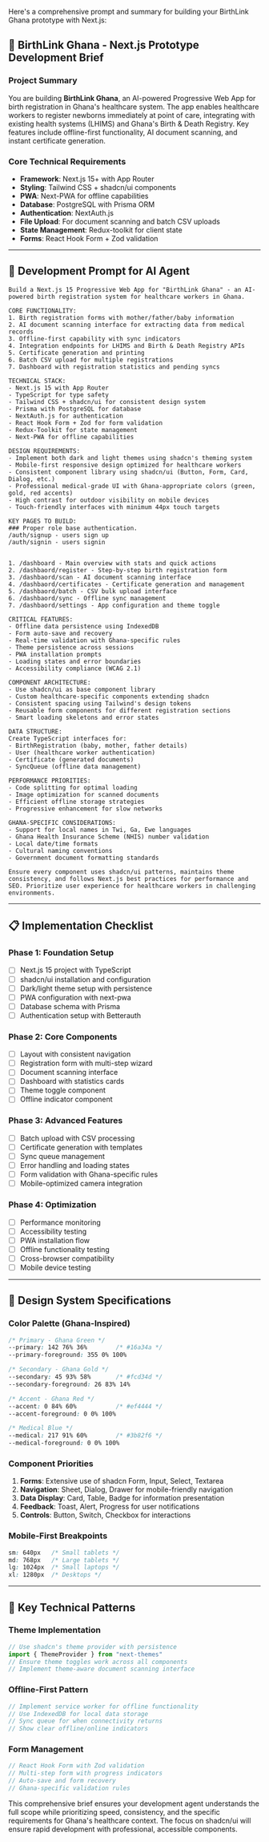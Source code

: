 Here's a comprehensive prompt and summary for building your BirthLink Ghana prototype with Next.js:

## 🚀 **BirthLink Ghana - Next.js Prototype Development Brief**

### **Project Summary**
You are building **BirthLink Ghana**, an AI-powered Progressive Web App for birth registration in Ghana's healthcare system. The app enables healthcare workers to register newborns immediately at point of care, integrating with existing health systems (LHIMS) and Ghana's Birth & Death Registry. Key features include offline-first functionality, AI document scanning, and instant certificate generation.

### **Core Technical Requirements**
- **Framework**: Next.js 15+ with App Router
- **Styling**: Tailwind CSS + shadcn/ui components
- **PWA**: Next-PWA for offline capabilities
- **Database**: PostgreSQL with Prisma ORM
- **Authentication**: NextAuth.js
- **File Upload**: For document scanning and batch CSV uploads
- **State Management**: Redux-toolkit for client state
- **Forms**: React Hook Form + Zod validation

---

## 🎯 **Development Prompt for AI Agent**

```
Build a Next.js 15 Progressive Web App for "BirthLink Ghana" - an AI-powered birth registration system for healthcare workers in Ghana. 

CORE FUNCTIONALITY:
1. Birth registration forms with mother/father/baby information
2. AI document scanning interface for extracting data from medical records
3. Offline-first capability with sync indicators
4. Integration endpoints for LHIMS and Birth & Death Registry APIs
5. Certificate generation and printing
6. Batch CSV upload for multiple registrations
7. Dashboard with registration statistics and pending syncs

TECHNICAL STACK:
- Next.js 15 with App Router
- TypeScript for type safety
- Tailwind CSS + shadcn/ui for consistent design system
- Prisma with PostgreSQL for database
- NextAuth.js for authentication
- React Hook Form + Zod for form validation
- Redux-Toolkit for state management
- Next-PWA for offline capabilities

DESIGN REQUIREMENTS:
- Implement both dark and light themes using shadcn's theming system
- Mobile-first responsive design optimized for healthcare workers
- Consistent component library using shadcn/ui (Button, Form, Card, Dialog, etc.)
- Professional medical-grade UI with Ghana-appropriate colors (green, gold, red accents)
- High contrast for outdoor visibility on mobile devices
- Touch-friendly interfaces with minimum 44px touch targets

KEY PAGES TO BUILD:
### Proper role base authentication.
/auth/signup - users sign up
/auth/signin - users signin


1. /dashboard - Main overview with stats and quick actions
2. /dashbaord/register - Step-by-step birth registration form
3. /dashbaord/scan - AI document scanning interface
4. /dashbaord/certificates - Certificate generation and management
5. /dashbaord/batch - CSV bulk upload interface
6. /dashbaord/sync - Offline sync management
7. /dashbaord/settings - App configuration and theme toggle

CRITICAL FEATURES:
- Offline data persistence using IndexedDB
- Form auto-save and recovery
- Real-time validation with Ghana-specific rules
- Theme persistence across sessions
- PWA installation prompts
- Loading states and error boundaries
- Accessibility compliance (WCAG 2.1)

COMPONENT ARCHITECTURE:
- Use shadcn/ui as base component library
- Custom healthcare-specific components extending shadcn
- Consistent spacing using Tailwind's design tokens
- Reusable form components for different registration sections
- Smart loading skeletons and error states

DATA STRUCTURE:
Create TypeScript interfaces for:
- BirthRegistration (baby, mother, father details)
- User (healthcare worker authentication)
- Certificate (generated documents)
- SyncQueue (offline data management)

PERFORMANCE PRIORITIES:
- Code splitting for optimal loading
- Image optimization for scanned documents
- Efficient offline storage strategies
- Progressive enhancement for slow networks

GHANA-SPECIFIC CONSIDERATIONS:
- Support for local names in Twi, Ga, Ewe languages
- Ghana Health Insurance Scheme (NHIS) number validation
- Local date/time formats
- Cultural naming conventions
- Government document formatting standards

Ensure every component uses shadcn/ui patterns, maintains theme consistency, and follows Next.js best practices for performance and SEO. Prioritize user experience for healthcare workers in challenging environments.
```

---

## 📋 **Implementation Checklist**

### **Phase 1: Foundation Setup**
- [ ] Next.js 15 project with TypeScript
- [ ] shadcn/ui installation and configuration
- [ ] Dark/light theme setup with persistence
- [ ] PWA configuration with next-pwa
- [ ] Database schema with Prisma
- [ ] Authentication setup with Betterauth

### **Phase 2: Core Components**
- [ ] Layout with consistent navigation
- [ ] Registration form with multi-step wizard
- [ ] Document scanning interface
- [ ] Dashboard with statistics cards
- [ ] Theme toggle component
- [ ] Offline indicator component

### **Phase 3: Advanced Features**
- [ ] Batch upload with CSV processing
- [ ] Certificate generation with templates
- [ ] Sync queue management
- [ ] Error handling and loading states
- [ ] Form validation with Ghana-specific rules
- [ ] Mobile-optimized camera integration

### **Phase 4: Optimization**
- [ ] Performance monitoring
- [ ] Accessibility testing
- [ ] PWA installation flow
- [ ] Offline functionality testing
- [ ] Cross-browser compatibility
- [ ] Mobile device testing

---

## 🎨 **Design System Specifications**

### **Color Palette (Ghana-Inspired)**
```css
/* Primary - Ghana Green */
--primary: 142 76% 36%        /* #16a34a */
--primary-foreground: 355 0% 100%

/* Secondary - Ghana Gold */
--secondary: 45 93% 58%       /* #fcd34d */
--secondary-foreground: 26 83% 14%

/* Accent - Ghana Red */
--accent: 0 84% 60%           /* #ef4444 */
--accent-foreground: 0 0% 100%

/* Medical Blue */
--medical: 217 91% 60%        /* #3b82f6 */
--medical-foreground: 0 0% 100%
```

### **Component Priorities**
1. **Forms**: Extensive use of shadcn Form, Input, Select, Textarea
2. **Navigation**: Sheet, Dialog, Drawer for mobile-friendly navigation
3. **Data Display**: Card, Table, Badge for information presentation
4. **Feedback**: Toast, Alert, Progress for user notifications
5. **Controls**: Button, Switch, Checkbox for interactions

### **Mobile-First Breakpoints**
```css
sm: 640px   /* Small tablets */
md: 768px   /* Large tablets */
lg: 1024px  /* Small laptops */
xl: 1280px  /* Desktops */
```

---

## 🔧 **Key Technical Patterns**

### **Theme Implementation**
```typescript
// Use shadcn's theme provider with persistence
import { ThemeProvider } from "next-themes"
// Ensure theme toggles work across all components
// Implement theme-aware document scanning interface
```

### **Offline-First Pattern**
```typescript
// Implement service worker for offline functionality
// Use IndexedDB for local data storage
// Sync queue for when connectivity returns
// Show clear offline/online indicators
```

### **Form Management**
```typescript
// React Hook Form with Zod validation
// Multi-step form with progress indicators
// Auto-save and form recovery
// Ghana-specific validation rules
```

This comprehensive brief ensures your development agent understands the full scope while prioritizing speed, consistency, and the specific requirements for Ghana's healthcare context. The focus on shadcn/ui will ensure rapid development with professional, accessible components.